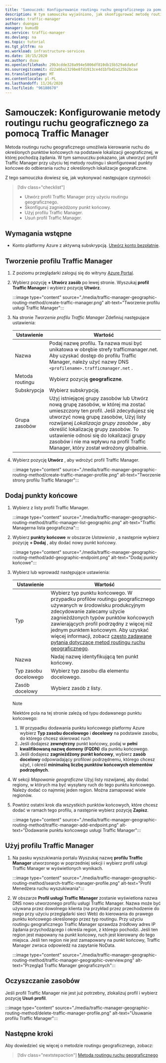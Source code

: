 ```yaml
---
title: 'Samouczek: Konfigurowanie routingu ruchu geograficznego za pomocą usługi Azure Traffic Manager'
description: W tym samouczku wyjaśniono, jak skonfigurować metodę routingu ruchu geograficznego za pomocą usługi Azure Traffic Manager
services: traffic-manager
author: duongau
manager: kumudD
ms.service: traffic-manager
ms.devlang: na
ms.topic: tutorial
ms.tgt_pltfrm: na
ms.workload: infrastructure-services
ms.date: 10/15/2020
ms.author: duau
ms.openlocfilehash: 29b3cdde328a994e5806df810db15b529a6da9af
ms.sourcegitcommit: d22a86a1329be8fd1913ce4d1bfbd2a125b2bcae
ms.translationtype: MT
ms.contentlocale: pl-PL
ms.lasthandoff: 11/26/2020
ms.locfileid: "96188670"
---
```

# <a name="tutorial-configure-the-geographic-traffic-routing-method-using-traffic-manager"></a>Samouczek: Konfigurowanie metody routingu ruchu geograficznego za pomocą Traffic Manager

Metoda routingu ruchu geograficznego umożliwia kierowanie ruchu do określonych punktów końcowych na podstawie lokalizacji geograficznej, w której pochodzą żądania. W tym samouczku pokazano, jak utworzyć profil Traffic Manager przy użyciu tej metody routingu i skonfigurować punkty końcowe do odbierania ruchu z określonych lokalizacje geograficzne.

Z tego samouczka dowiesz się, jak wykonywać następujące czynności:
> [!div class="checklist"]
> - Utwórz profil Traffic Manager przy użyciu routingu geograficznego.
> - Skonfiguruj zagnieżdżony punkt końcowy.
> - Użyj profilu Traffic Manager.
> - Usuń profil Traffic Manager.

## <a name="prerequisites"></a>Wymagania wstępne

* Konto platformy Azure z aktywną subskrypcją. [Utwórz konto bezpłatnie](https://azure.microsoft.com/free/?WT.mc_id=A261C142F).

## <a name="create-a-traffic-manager-profile"></a>Tworzenie profilu Traffic Manager

1. Z poziomu przeglądarki zaloguj się do witryny [Azure Portal](https://portal.azure.com).

1. Wybierz pozycję **+ Utwórz zasób** po lewej stronie. Wyszukaj **profil Traffic Manager** i wybierz pozycję **Utwórz**.

    :::image type="content" source="./media/traffic-manager-geographic-routing-method/create-traffic-manager.png" alt-text="Tworzenie profilu usługi Traffic Manager":::

1. Na stronie *Tworzenie profilu Traffic Manager* Zdefiniuj następujące ustawienia:

    | Ustawienie         | Wartość                                              |
    | ---             | ---                                                |
    | Nazwa            | Podaj nazwę profilu. Ta nazwa musi być unikatowa w obrębie strefy trafficmanager.net. Aby uzyskać dostęp do profilu Traffic Manager, należy użyć nazwy DNS `<profilename>.trafficmanager.net` . |    
    | Metoda routingu  | Wybierz pozycję **geograficzne**. |
    | Subskrypcja    | Wybierz subskrypcję. |
    | Grupa zasobów   | Użyj istniejącej grupy zasobów lub Utwórz nową grupę zasobów, w której ma zostać umieszczony ten profil. Jeśli zdecydujesz się utworzyć nową grupę zasobów, Użyj listy rozwijanej *Lokalizacja grupy zasobów* , aby określić lokalizację grupy zasobów. To ustawienie odnosi się do lokalizacji grupy zasobów i nie ma wpływu na profil Traffic Manager, który został wdrożony globalnie. |

1. Wybierz pozycję **Utwórz** , aby wdrożyć profil Traffic Manager.

    :::image type="content" source="./media/traffic-manager-geographic-routing-method/create-traffic-manager-profile.png" alt-text="Tworzenie strony profilu Traffic Manager":::

## <a name="add-endpoints"></a>Dodaj punkty końcowe

1. Wybierz z listy profil Traffic Manager.

    :::image type="content" source="./media/traffic-manager-geographic-routing-method/traffic-manager-list-geographic.png" alt-text="Traffic Managerna lista geograficzna":::

1. Wybierz **punkty końcowe** w obszarze *Ustawienia* , a następnie wybierz pozycję **+ Dodaj** , aby dodać nowy punkt końcowy.

    :::image type="content" source="./media/traffic-manager-geographic-routing-method/add-geographic-endpoint.png" alt-text="Dodaj punkty końcowe":::

1. Wybierz lub wprowadź następujące ustawienia: 

    | Ustawienie                | Wartość                                              |
    | ---                    | ---                                                |
    | Typ                   | Wybierz typ punktu końcowego. W przypadku profilów routingu geograficznego używanych w środowisku produkcyjnym zdecydowanie zalecamy użycie zagnieżdżonych typów punktów końcowych zawierających profil podrzędny z więcej niż jednym punktem końcowym. Aby uzyskać więcej informacji, zobacz [często zadawane pytania dotyczące metod routingu ruchu geograficznego](traffic-manager-FAQs.md). |    
    | Nazwa                   | Nadaj nazwę identyfikującą ten punkt końcowy. |
    | Typ zasobu docelowego   | Wybierz typ zasobu dla elementu docelowego. |
    | Zasób docelowy        | Wybierz zasób z listy. |

    > [!Note]
    > Niektóre pola na tej stronie zależą od typu dodawanego punktu końcowego:
    > 1. W przypadku dodawania punktu końcowego platformy Azure wybierz **Typ zasobu docelowego** i **docelowy** na podstawie zasobu, do którego chcesz skierować ruch
    > 1. Jeśli dodajesz **zewnętrzny** punkt końcowy, podaj w **pełni kwalifikowaną nazwę domeny (FQDN)** dla punktu końcowego.
    > 1. Jeśli dodajesz **zagnieżdżony punkt końcowy**, wybierz **zasób docelowy** odpowiadający profilowi podrzędnemu, którego chcesz użyć, i określ **minimalną liczbę punktów końcowych elementów podrzędnych**.

1. W sekcji *Mapowanie geograficzne* Użyj listy rozwijanej, aby dodać regiony, w których ma być wysyłany ruch do tego punktu końcowego. Należy dodać co najmniej jeden region. Można zamapować wiele regionów.

1. Powtórz ostatni krok dla wszystkich punktów końcowych, które chcesz dodać w ramach tego profilu, a następnie wybierz pozycję **Zapisz**.

    :::image type="content" source="./media/traffic-manager-geographic-routing-method/traffic-manager-add-endpoint.png" alt-text="Dodawanie punktu końcowego usługi Traffic Manager":::

## <a name="use-the-traffic-manager-profile"></a>Użyj profilu Traffic Manager

1.  Na pasku wyszukiwania portalu Wyszukaj nazwę **profilu Traffic Manager** utworzonego w poprzedniej sekcji i wybierz profil usługi Traffic Manager w wyświetlonych wynikach.
    
    :::image type="content" source="./media/traffic-manager-geographic-routing-method/search-traffic-manager-profile.png" alt-text="Profil Menedżera ruchu wyszukiwania":::

1. W obszarze **Profil usługi Traffic Manager** zostanie wyświetlona nazwa DNS nowo utworzonego profilu usługi Traffic Manager. Nazwa może być używana przez dowolnego klienta (na przykład przez przechodzenie do niego przy użyciu przeglądarki sieci Web) do kierowania do prawego punktu końcowego określonego przez typ routingu. Przy użyciu routingu geograficznego Traffic Manager sprawdza źródłowy adres IP żądania przychodzącego i określa region, z którego pochodzi. Jeśli ten region jest mapowany na punkt końcowy, ruch jest kierowany do tego miejsca. Jeśli ten region nie jest zamapowany na punkt końcowy, Traffic Manager zwraca odpowiedź na zapytanie NoData.

    :::image type="content" source="./media/traffic-manager-geographic-routing-method/traffic-manager-geographic-overview.png" alt-text="Przegląd Traffic Manager geograficznych":::

## <a name="clean-up-resources"></a>Oczyszczanie zasobów

Jeśli profil Traffic Manager nie jest już potrzebny, zlokalizuj profil i wybierz pozycję **Usuń profil**.

:::image type="content" source="./media/traffic-manager-geographic-routing-method/delete-traffic-manager-profile.png" alt-text="Usuwanie profilu Traffic Manager":::

## <a name="next-steps"></a>Następne kroki

Aby dowiedzieć się więcej o metodzie routingu geograficznego, zobacz:

> [!div class="nextstepaction"]
> [Metoda routingu ruchu geograficznego](traffic-manager-routing-methods.md#geographic)
